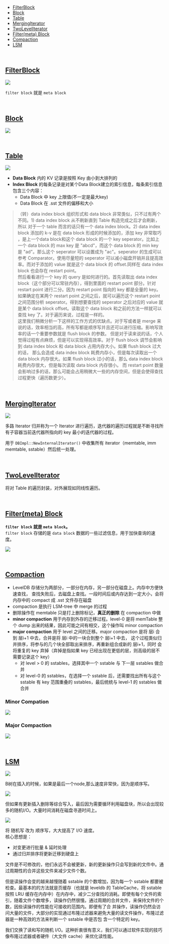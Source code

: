
- [FilterBlock](#FilterBlock)
- [Block](#Block)
- [Table](#Table)
- [MergingIterator](#MergingIterator)
- [TwoLevelIterator](#TwoLevelIterator)
- [Filter(meta) Block](#filter_block)
- [Compaction](#Compaction)
- [LSM](#LSM)


&nbsp;   
<a id="FilterBlock"></a>
## [FilterBlock](https://github.com/rsy56640/read_and_analyse_levelDB/blob/master/architecture/SSTable/FilterBlock%20-%202018-10-03%20-%20rsy.md)
![](assets/FilterBlock_structure_10_03.png)

`filter block` 就是 `meta block`


&nbsp;   
<a id="Block"></a>
## [Block](https://github.com/rsy56640/read_and_analyse_levelDB/blob/master/architecture/SSTable/Block%20-%202018-10-02%20-%20rsy.md)
![](assets/Block_data_structure_10_02.png)



&nbsp;   
<a id="Table"></a>
## [Table](https://github.com/rsy56640/read_and_analyse_levelDB/blob/master/architecture/SSTable/Table%20-%202018-10-04%20-%20rsy.md)

![](assets/leveldb_sstable_structure_10_03.png)


- **Data Block** 内的 KV 记录是按照 Key 由小到大排列的
- **Index Block** 的每条记录是对某个Data Block建立的索引信息，每条索引信息包含三个内容：
  - Data Block 中 key 上限值(不一定是最大key)
  - Data Block 在 .sst 文件的偏移和大小


>（转）data index block 组织形式和 data block 非常类似，只不过有两个不同。1) data index block 从不刷新直到 Table 构造完成之后才会刷新，所以 对于一个 table 而言的话只有一个 data index block。2) data index block 添加的 k-v 是在 data block 形成的时候添加的，添加 key 非常取巧 ，是上一个data block和这个 data block 的一个 key seperator。比如上一个 data block 的 max key 是 "abcd"，而这个 data block 的 min key 是 "ad"。那么这个 seperator 可以设置成为 "ac"。seperator 的生成可以参考 Comparator。使用尽量短的 seperator 可以减小磁盘开销并且提高效率。而对于添加的 value 就是这个 data block 的 offset.同样在 data index block 也会存在 restart point。   
>然后看看进行一个 key 的 query 是如何进行的。首先读取出 data index block（这个部分可以常驻内存），得到里面的 restart point 部分。针对 restart point 进行二分。因为 restart point 指向的 key 都是全量的 key。如果确定在某两个 restart point 之间之后，就可以遍历这个 restart point 之间范围分析 seperator。得到想要查找的 seperator 之后对应的 value 就是某个 data block offset。读取这个 data block 和之前的方法一样就可以查找 key 了。对于遍历来说，过程是一样的。   
>这里我们稍微分析一下这样的工作方式的优缺点。对于写或者是 merge 来说的话，效率相当的高，所有写都是顺序写并且还可以进行压缩。影响写效率的话一个重要参数就是 flush block 的参数。 但是对于读来说的话，个人觉得过程有点麻烦，但是可以实现得高效率。对于 flush block 调节会影响到 data index block 和 data block 占用内存大小。如果 flush block 过大的话， 那么会造成 data index block 耗费内存小，但是每次读取出一个 data block 内存很大。如果 flush block 过小的话，那么 data index block 耗费内存很大，但是每次读取 data block 内存很小。 而 restart point 数量会影响过多的话，那么可能会占用稍微大一些的内存空间，但是会使得查找过程更快（遍历数更少）。   


&nbsp;   
<a id="MergingIterator"></a>
## [MergingIterator](https://github.com/rsy56640/read_and_analyse_levelDB/blob/master/architecture/SSTable/MergingIterator%20-%202018-10-05%20-%20rsy.md)

![](assets/MergingIterator_children_10_05.png)

多路 Iterator 归并称为一个 Iterator 进行遍历，迭代器的遍历过程就是不断寻找所有子容器当前迭代器所指向的 key 最小的迭代器的过程。

用于 `DBImpl::NewInternalIterator()` 中收集所有 iterator（memtable, imm memtable, sstable）然后统一处理。


&nbsp;   
<a id="TwoLevelIterator"></a>
## [TwoLevelIterator](https://github.com/rsy56640/read_and_analyse_levelDB/blob/master/architecture/SSTable/TwoLevelIterator%20-%202018-10-03%20-%20rsy.md)

将对 Table 的遍历封装，对外展现如同线性遍历。


&nbsp;   
<a id="filter_block"></a>
## [Filter(meta) Block](https://github.com/rsy56640/read_and_analyse_levelDB/blob/master/architecture/SSTable/FilterBlock%20-%202018-10-03%20-%20rsy.md)

**`filter block` 就是 `meta block`。**    
`filter block` 存储的是 `data block` 数据的一些过滤信息，用于加快查询的速度。

![](assets/Filter_Block_structure_10_03.png)


&nbsp;   
<a id="Compaction"></a>
## [Compaction](https://github.com/rsy56640/read_and_analyse_levelDB/blob/master/architecture/SSTable/Compaction%20-%202018-10-05%20-%20rsy.md)

- LevelDB 存储分为两部分，一部分在内存，另一部分在磁盘上。内存中方便快速查找， 查找失败后，去磁盘上查找。一段时间后或内存达到一定大小，会将内存中的 compact 成 .sst 文件存在磁盘
- compaction 是执行 LSM-tree 中 merge 的过程
- 删除操作在 memtable 只是打上删除标记，**真正的删除** 在 compaction 中做
- **minor compaction** 用于内存到外存的迁移过程。level-0 是将 memTable 整个 dump 出来的结果，因此可能之间有相交，这个操作叫 minor compaction
- **major compaction** 用于 level 之间的迁移。major compaction 是将 层i 合到 层i+1 中去，合并是将 层i 中的一块合到整个 层i+1 中去， 这个过程类似归并排序，将参与的几个块全部取出来排序，再重新组合成新的 层i+1，同时 会将重复的 key 弃掉（弃掉是指如果 key 已经出现在更低的层，则高级的层不需要记录这个 key）
  - 对 level > 0 的 sstables，选择其中一个 sstable 与 下一层 sstables 做合并
  - 对 level-0 的 sstables，在选择一个 sstable 后，还需要找出所有与这个 sstable 有 key 范围重叠的 sstables，最后统统与 level-1 的 sstables 做合并

### Minor Compation

![](assets/Minor_Compaction_10_05.png) 

### Major Compaction

![](assets/Major_Compaction_10_05.png)


&nbsp;   
<a id="LSM"></a>
## [LSM](https://github.com/rsy56640/read_and_analyse_levelDB/blob/master/architecture/SSTable/LSM%20-%202018-10-06%20-%20rsy.md)

![](assets/LSM_Btree_sequential_insert_10_06.png)

B树在插入的时候，如果是最后一个node,那么速度非常快，因为是顺序写。

![](assets/LSM_Btree_random_insert_10_06.png)

但如果有更新插入删除等综合写入，最后因为需要循环利用磁盘块，所以会出现较多的随机I/O。大量时间消耗在磁盘寻道时间上。

![](assets/LSM_Btree_ranged_query_10_06.png)

将 随机写 改为 顺序写，大大提高了 I/O 速度。   
核心思想是：

- 对变更进行批量 & 延时处理
- 通过归并排序将更新迁移到硬盘上

文件是不可修改的，他们永远不会被更新，新的更新操作只会写到新的文件中。通过周期性的合并这些文件来减少文件个数。   

但是读操作会变的越来越慢随着 sstable 的个数增加，因为每一个 sstable 都要被检查。最基本的的方法就是页缓存（也就是 leveldb 的 TableCache，将 sstable 按照 LRU 缓存在内存中）在内存中，减少二分查找的消耗。即使有每个文件的索引，随着文件个数增多，读操作仍然很慢。通过周期的合并文件，来保持文件的个数，因些读操作的性能在可接收的范围内。即便有了合 并操作，读操作仍然会访问大量的文件，大部分的实现通过布隆过滤器来避免大量的读文件操作，布隆过滤器是一种高效的方法来判断一个 sstable 中是否包 含一个特定的 key。

我们交换了读和写的随机 I/O。这种折衷很有意义，我们可以通过软件实现的技巧像布隆过滤器或者硬件（大文件 cache）来优化读性能。


&nbsp;   
<a id=""></a>
## []()




